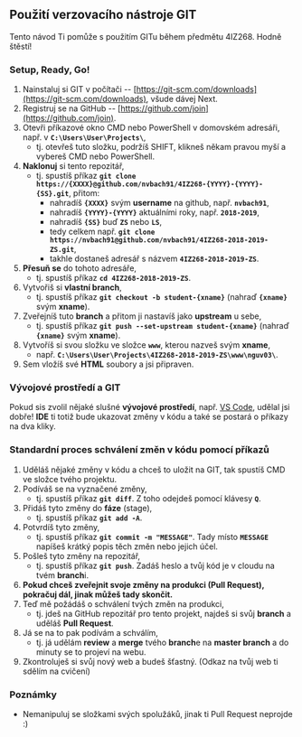 ## Použití verzovacího nástroje GIT
Tento návod Ti pomůže s použitím GITu během předmětu 4IZ268. Hodně štěstí!



### Setup, Ready, Go!
1. Nainstaluj si GIT v počítači -- [https://git-scm.com/downloads](https://git-scm.com/downloads), všude dávej Next.
2. Registruj se na GitHub -- [https://github.com/join](https://github.com/join).
3. Otevři příkazové okno CMD nebo PowerShell v domovském adresáři, např. v **`C:\Users\User\Projects\`**, 
    - tj. otevřeš tuto složku, podržíš SHIFT, klikneš někam pravou myší a vybereš CMD nebo PowerShell.
4. **Naklonuj** si tento repozitář, 
    - tj. spustíš příkaz **`git clone https://{XXXX}@github.com/nvbach91/4IZ268-{YYYY}-{YYYY}-{SS}.git`**, přitom: 
        - nahradíš **`{XXXX}`** svým **username** na github, např. **`nvbach91`**,
        - nahradíš **`{YYYY}-{YYYY}`** aktuálními roky, např. **`2018-2019`**,
        - nahradíš **`{SS}`** buď **`ZS`** nebo **`LS`**,
        - tedy celkem např. **`git clone https://nvbach91@github.com/nvbach91/4IZ268-2018-2019-ZS.git`**,
        - takhle dostaneš adresář s názvem **`4IZ268-2018-2019-ZS`**.
5. **Přesuň se** do tohoto adresáře, 
    - tj. spustíš příkaz **`cd 4IZ268-2018-2019-ZS`**.
6. Vytvořiš si **vlastní branch**, 
    - tj. spustíš příkaz **`git checkout -b student-{xname}`** (nahraď **`{xname}`** svým **xname**).
7. Zveřejníš tuto **branch** a přitom ji nastavíš jako **upstream** u sebe, 
    - tj. spustíš příkaz **`git push --set-upstream student-{xname}`** (nahraď **`{xname}`** svým **xname**).
8. Vytvoříš si svou složku ve složce **`www`**, kterou nazveš svým **xname**, 
    - např. **`C:\Users\User\Projects\4IZ268-2018-2019-ZS\www\nguv03\`**.
9. Sem vložíš své **HTML** soubory a jsi připraven.



### Vývojové prostředí a GIT
Pokud sis zvolil nějaké slušné **vývojové prostředí**, např. [VS Code](https://code.visualstudio.com/download), udělal jsi dobře! **IDE** ti totiž bude ukazovat změny v kódu a také se postará o příkazy na dva kliky.



### Standardní proces schválení změn v kódu pomocí příkazů
1. Uděláš nějaké změny v kódu a chceš to uložit na GIT, tak spustíš CMD ve složce tvého projektu.
2. Podíváš se na vyznačené změny, 
    - tj. spustíš příkaz **`git diff`**. Z toho odejdeš pomocí klávesy **`Q`**.
3. Přidáš tyto změny do **fáze** (stage), 
    - tj. spustíš příkaz **`git add -A`**.
4. Potvrdíš tyto změny, 
    - tj. spustíš příkaz **`git commit -m "MESSAGE"`**. Tady místo **`MESSAGE`** napíšeš krátký popis těch změn nebo jejich účel.
5. Pošleš tyto změny na repozitář, 
    - tj. spustíš příkaz **`git push`**. Zadáš heslo a tvůj kód je v cloudu na tvém **branch**i.
6. **Pokud chceš zveřejnit svoje změny na produkci (Pull Request), pokračuj dál, jinak můžeš tady skončit.**
7. Teď mě požádáš o schválení tvých změn na produkci, 
    - tj. jdeš na GitHub repozitář pro tento projekt, najdeš si svůj **branch** a uděláš **Pull Request**.
8. Já se na to pak podívám a schválím, 
    - tj. já udělám **review** a **merge** tvého **branch**e na **master branch** a do minuty se to projeví na webu.
9. Zkontroluješ si svůj nový web a budeš šťastný. (Odkaz na tvůj web ti sdělím na cvičení)

### Poznámky
- Nemanipuluj se složkami svých spolužáků, jinak ti Pull Request neprojde :)
